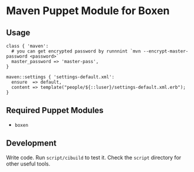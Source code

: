 # Maven Puppet Module for Boxen

## Usage

```puppet
class { 'maven':
  # you can get encrypted password by runnnint `mvn --encrypt-master-password <password>`
  master_password => 'master-pass',
}
```

```puppet
maven::settings { 'settings-default.xml':
  ensure  => default,
  content => template("people/${::luser}/settings-default.xml.erb");
}
```
## Required Puppet Modules

* `boxen`

## Development

Write code. Run `script/cibuild` to test it. Check the `script`
directory for other useful tools.
